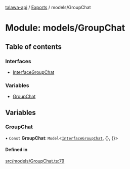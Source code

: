[talawa-api](../README.md) / [Exports](../modules.md) / models/GroupChat

# Module: models/GroupChat

## Table of contents

### Interfaces

- [InterfaceGroupChat](../interfaces/models_GroupChat.InterfaceGroupChat.md)

### Variables

- [GroupChat](models_GroupChat.md#groupchat)

## Variables

### GroupChat

• `Const` **GroupChat**: `Model`\<[`InterfaceGroupChat`](../interfaces/models_GroupChat.InterfaceGroupChat.md), \{\}, \{\}\>

#### Defined in

[src/models/GroupChat.ts:79](https://github.com/PalisadoesFoundation/talawa-api/blob/e66e731/src/models/GroupChat.ts#L79)
